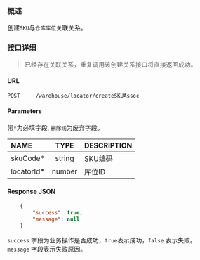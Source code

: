### 概述

创建`SKU`与`仓库库位`关联关系。

###  接口详细

> 已经存在关联关系，重复调用该创建关系接口将直接返回成功。

#### URL
```text
POST     /warehouse/locator/createSKUAssoc
```

#### Parameters
带`*`为必填字段, `删除线`为废弃字段。

| NAME       |  TYPE  | DESCRIPTION |
|:-----------|:------:|:------------|
| skuCode*   | string | SKU编码      |
| locatorId* | number | 库位ID       |

#### Response JSON

```json
    {
        "success": true,
        "message": null
    }
```

`success` 字段为业务操作是否成功，`true`表示成功，`false` 表示失败。 <br />
`message` 字段表示失败原因。 <br />